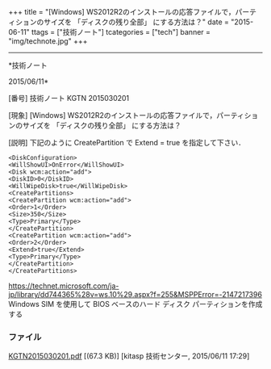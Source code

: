 ﻿+++
title = "[Windows] WS2012R2のインストールの応答ファイルで，パーティションのサイズを 「ディスクの残り全部」 にする方法は？"
date = "2015-06-11"
ttags = ["技術ノート"]
tcategories = ["tech"]
banner = "img/technote.jpg"
+++

-----------------------------------------------------------------------------------------------------------------------------

*技術ノート

2015/06/11*


[番号]
技術ノート KGTN 2015030201

[現象]
[Windows]
WS2012R2のインストールの応答ファイルで，パーティションのサイズを
「ディスクの残り全部」 にする方法は？

[説明]
下記のように CreatePartition で Extend = true を指定して下さい．

    <DiskConfiguration>
    <WillShowUI>OnError</WillShowUI>
    <Disk wcm:action="add">
    <DiskID>0</DiskID>
    <WillWipeDisk>true</WillWipeDisk>
    <CreatePartitions>
    <CreatePartition wcm:action="add">
    <Order>1</Order>
    <Size>350</Size>
    <Type>Primary</Type>
    </CreatePartition>
    <CreatePartition wcm:action="add">
    <Order>2</Order>
    <Extend>true</Extend>
    <Type>Primary</Type>
    </CreatePartition>
    </CreatePartitions>

<https://technet.microsoft.com/ja-jp/library/dd744365%28v=ws.10%29.aspx?f=255&MSPPError=-2147217396>
Windows SIM を使用して BIOS ベースのハード ディスク
パーティションを作成する


### ファイル

 
 


[KGTN2015030201.pdf](http://techreport.kitasp.net/attachments/download/1866/KGTN2015030201.pdf)
 [(67.3 KB)] [kitasp 技術センター, 2015/06/11
17:29]


 


 

